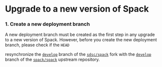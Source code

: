 # Upgrade to a new version of Spack

### 1. Create a new deployment branch
A new deployment branch must be created as the first step in any upgrade to a new version of Spack. 
However, before you create the new deployment branch, please check if the `HEAD`


resynchronize the [`develop`](https://github.com/sdsc/spack/tree/develop) branch of the [`sdsc/spack`](https://github.com/sdsc/spack) fork with the [`develop`](https://github.com/spack/spack/tree/develop) branch of the [`spack/spack`](https://github.com/spack/spack) upstream repository.
